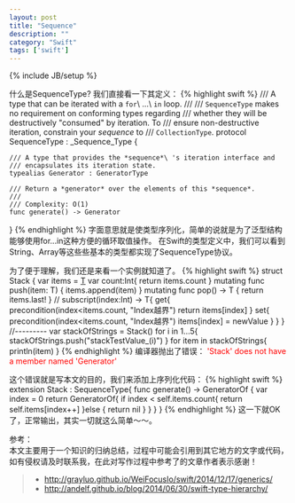 ```yaml
---
layout: post
title: "Sequence"
description: ""
category: "Swift"
tags: ['swift']
---
```

{% include JB/setup %}

什么是SequenceType? 我们直接看一下其定义：
{% highlight swift %}
/// A type that can be iterated with a `for`\ ...\ `in` loop.
///
/// `SequenceType` makes no requirement on conforming types regarding
/// whether they will be destructively "consumed" by iteration.  To
/// ensure non-destructive iteration, constrain your *sequence* to
/// `CollectionType`.
protocol SequenceType : _Sequence_Type {

    /// A type that provides the *sequence*\ 's iteration interface and
    /// encapsulates its iteration state.
    typealias Generator : GeneratorType

    /// Return a *generator* over the elements of this *sequence*.
    ///
    /// Complexity: O(1)
    func generate() -> Generator
}
{% endhighlight %}
字面意思就是使类型序列化，简单的说就是为了泛型结构能够使用for...in这种方便的循环取值操作。
在Swift的类型定义中，我们可以看到String、Array等这些些基本的类型都实现了SequenceType协议。
<!--more-->
为了便于理解，我们还是来看一个实例就知道了。
{% highlight swift %}
struct Stack<T> {
    var items = [T]()
    var count:Int{
        return items.count
    }
    mutating func push(item: T) {
        items.append(item)
    }
    mutating func pop() -> T {
        return items.last!
    }
    //
    subscript(index:Int) -> T{
        get{
            precondition(index<items.count, "Index越界")
            return items[index]
        }
        set{
            precondition(index<items.count, "Index越界")
            items[index] = newValue
        }
    }
}
//---------
var stackOfStrings = Stack<String>()
for i in 1...5{
    stackOfStrings.push("stackTestValue_\(i)")
}
for item in stackOfStrings{
    println(item)
}
{% endhighlight %}
编译器抛出了错误：<span style="color: red;">  'Stack<String>' does not have a member named 'Generator'  </span>

这个错误就是写本文的目的，我们来添加上序列化代码：
{% highlight swift %}
extension Stack : SequenceType{
    func generate() -> GeneratorOf<T> {
        var index = 0
        return GeneratorOf{
            if index < self.items.count{
                return self.items[index++]
            }else {
                return nil
            }
        }
    }
}
{% endhighlight %}
这一下就OK了，正常输出，其实一切就这么简单～～。




参考：  
本文主要用于一个知识的归纳总结，过程中可能会引用到其它地方的文字或代码，如有侵权请及时联系我，在此对写作过程中参考了的文章作者表示感谢！ 

> * http://grayluo.github.io/WeiFocusIo/swift/2014/12/17/generics/
> * http://andelf.github.io/blog/2014/06/30/swift-type-hierarchy/


